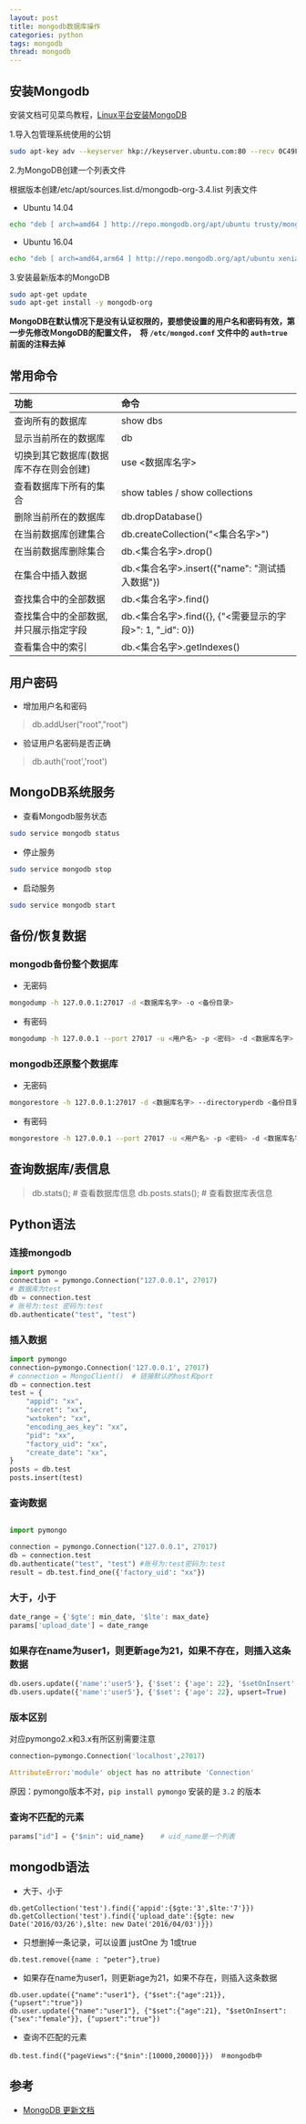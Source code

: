 ```yaml
---
layout: post
title: mongodb数据库操作
categories: python
tags: mongodb
thread: mongodb
---
```


## 安装Mongodb

安装文档可见菜鸟教程，[Linux平台安装MongoDB](https://www.runoob.com/mongodb/mongodb-linux-install.html)

1.导入包管理系统使用的公钥

```bash
sudo apt-key adv --keyserver hkp://keyserver.ubuntu.com:80 --recv 0C49F3730359A14518585931BC711F9BA15703C6
```

2.为MongoDB创建一个列表文件

根据版本创建/etc/apt/sources.list.d/mongodb-org-3.4.list 列表文件

* Ubuntu 14.04

```bash
echo "deb [ arch=amd64 ] http://repo.mongodb.org/apt/ubuntu trusty/mongodb-org/3.4 multiverse" | sudo tee /etc/apt/sources.list.d/mongodb-org-3.4.list
```

* Ubuntu 16.04

```bash
echo "deb [ arch=amd64,arm64 ] http://repo.mongodb.org/apt/ubuntu xenial/mongodb-org/3.4 multiverse" | sudo tee /etc/apt/sources.list.d/mongodb-org-3.4.list
```

3.安装最新版本的MongoDB

```bash
sudo apt-get update
sudo apt-get install -y mongodb-org
```

**MongoDB在默认情况下是没有认证权限的，要想使设置的用户名和密码有效，第一步先修改ＭongoDB的配置文件，　将 `/etc/mongod.conf` 文件中的 `auth=true` 前面的注释去掉**

## 常用命令

|功能|命令|
|:---|:---------------|
|查询所有的数据库|show dbs|
|显示当前所在的数据库|db|
|切换到其它数据库(数据库不存在则会创建)|use <数据库名字>|
|查看数据库下所有的集合|show tables / show collections|
|删除当前所在的数据库|db.dropDatabase()|
|在当前数据库创建集合|db.createCollection("<集合名字>")|
|在当前数据库删除集合|db.<集合名字>.drop()|
|在集合中插入数据|db.<集合名字>.insert({"name": "测试插入数据"})|
|查找集合中的全部数据|db.<集合名字>.find()|
|查找集合中的全部数据,并只展示指定字段|db.<集合名字>.find({}, {"<需要显示的字段>": 1, "_id": 0})|
|查看集合中的索引|db.<集合名字>.getIndexes()|

## 用户密码

* 增加用户名和密码

> db.addUser("root","root")

* 验证用户名密码是否正确

> db.auth('root','root')

## MongoDB系统服务

* 查看Mongodb服务状态

```bash
sudo service mongodb status
```

* 停止服务

```bash
sudo service mongodb stop
```

* 启动服务

```bash
sudo service mongodb start
```

## 备份/恢复数据

### mongodb备份整个数据库

* 无密码

```bash
mongodump -h 127.0.0.1:27017 -d <数据库名字> -o <备份目录>
```

* 有密码

```bash
mongodump -h 127.0.0.1 --port 27017 -u <用户名> -p <密码> -d <数据库名字> --authenticationDatabase admin -o <备份目录>
```

### mongodb还原整个数据库

* 无密码

```bash
mongorestore -h 127.0.0.1:27017 -d <数据库名字> --directoryperdb <备份目录>
```

* 有密码

```bash
mongorestore -h 127.0.0.1 --port 27017 -u <用户名> -p <密码> -d <数据库名字> --authenticationDatabase admin --directoryperdb <备份目录>
```

## 查询数据库/表信息

> db.stats(); # 查看数据库信息
> db.posts.stats();  # 查看数据库表信息

## Python语法

### 连接mongodb

```python
import pymongo
connection = pymongo.Connection("127.0.0.1", 27017)
# 数据库为test
db = connection.test
# 账号为:test 密码为:test
db.authenticate("test", "test")
```

### 插入数据

```python
import pymongo
connection=pymongo.Connection('127.0.0.1', 27017)
# connection = MongoClient()  # 链接默认的host和port
db = connection.test
test = {
    "appid": "xx",
    "secret": "xx",
    "wxtoken": "xx",
    "encoding_aes_key": "xx",
    "pid": "xx",
    "factory_uid": "xx",
    "create_date": "xx",
}
posts = db.test
posts.insert(test)
```

### 查询数据

```python

import pymongo

connection = pymongo.Connection("127.0.0.1", 27017)
db = connection.test
db.authenticate("test", "test") #账号为:test密码为:test
result = db.test.find_one({'factory_uid': "xx"})
```

### 大于，小于

```python
date_range = {'$gte': min_date, '$lte': max_date}
params['upload_date'] = date_range
```

### 如果存在name为user1，则更新age为21，如果不存在，则插入这条数据

```python
db.users.update({'name':'user5'}, {'$set': {'age': 22}, '$setOnInsert': {'index':5}}, upsert=True)
db.users.update({'name':'user5'}, {'$set': {'age': 22}, upsert=True)
```

### 版本区别

对应pymongo2.x和3.x有所区别需要注意

```python
connection=pymongo.Connection('localhost',27017)

AttributeError:'module' object has no attribute 'Connection'
```

原因：pymongo版本不对，`pip install pymongo` 安装的是 `3.2` 的版本

### 查询不匹配的元素

```python
params["id"] = {"$nin": uid_name}    # uid_name是一个列表
```

## mongodb语法

* 大于、小于

```mongo
db.getCollection('test').find({'appid':{$gte:'3',$lte:'7'}})
db.getCollection('test').find({'upload_date':{$gte: new Date('2016/03/26'),$lte: new Date('2016/04/03')}})
```

* 只想删掉一条记录，可以设置 justOne 为 1或true

```mongo
db.test.remove({name : "peter"},true)
```

* 如果存在name为user1，则更新age为21，如果不存在，则插入这条数据

```mongo
db.user.update({"name":"user1"}, {"$set":{"age":21}}, {"upsert":"true"})
db.user.update({"name":"user1"}, {"$set":{"age":21}, "$setOnInsert":{"sex":"female"}}, {"upsert":"true"})
```

* 查询不匹配的元素

```mongo
db.test.find({"pageViews":{"$nin":[10000,20000]}})　＃mongodb中
```

## 参考

* [MongoDB 更新文档](https://www.runoob.com/mongodb/mongodb-update.html)
